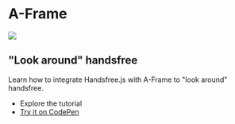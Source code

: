 # A-Frame

<div class="window mb-md">
  <div class="window-body">
    <div class="row">
      <div class="col-6">
        <router-link to="/integration/aframe/look-around-handsfree/"><img src="https://media3.giphy.com/media/YOPrRX6vTy6tb3frgt/giphy.gif"></router-link>
      </div>
      <div class="col-6">
        <h2><router-link to="/integration/aframe/look-around-handsfree/">"Look around" handsfree</router-link></h2>
        <p>Learn how to integrate Handsfree.js with A-Frame to "look around" handsfree.</p>
        <ul>
          <li><router-link to="/integration/aframe/look-around-handsfree/">Explore the tutorial</router-link></li>
          <li><a href="https://codepen.io/MIDIBlocks/pen/wvzqbXr">Try it on CodePen</a></li>
        </ul>
      </div>
    </div>
  </div>
</div>

<style lang="stylus">
  .page > div .content__default h1
    font-size 1.65rem
</style>